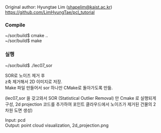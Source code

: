 

Original author: Hyungtae Lim (shapelim@kaist.ac.kr) <br>
https://github.com/LimHyungTae/pcl_tutorial


### Compile

~/sor/build$ cmake .. <br>
~/sor/build$ make

### 실행

~/sor/build$ ./lec07_sor


SOR로 노이즈 제거 후 <br>
z축 제거해서 2D 이미지로 저장. <br>
Make 파일 만들어서 sor 하나만 CMake로 돌아가도록 만듦.

(lec07_sor 을 갖고와서
SOR (Statistical Outlier Removal) 만 Cmake 로 실행되게 구성,
2d projection 코드를 추가하여
포인트 클라우드에서 노이즈가 제거된 건물의 2차원 도면 생성)

Input: pcd <br>
Output: point cloud visualization, 2d_projection.png





